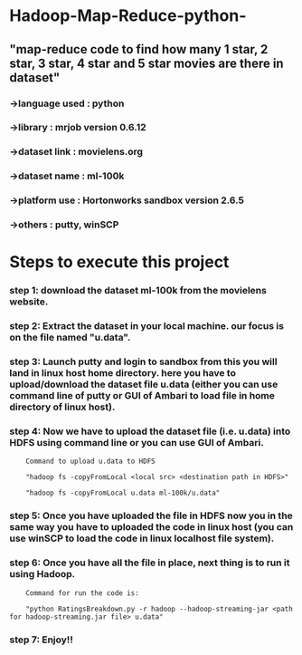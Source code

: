 # Hadoop-Map-Reduce-python-
## "map-reduce code to find how many 1 star, 2 star, 3 star, 4 star and 5 star movies are there in dataset"

### ->language used : python

### ->library : mrjob version 0.6.12

### ->dataset link : movielens.org

### ->dataset name : ml-100k

### ->platform use : Hortonworks sandbox version 2.6.5

### ->others : putty, winSCP

# Steps to execute this project

### step 1:  download the dataset ml-100k from the movielens website.

### step 2:  Extract the dataset in your local machine. our focus is on the file named "u.data".

### step 3:  Launch putty and login to sandbox from this you will land in linux host home directory. here you have to upload/download the dataset file u.data (either            you can use command line of putty or GUI of Ambari to load file in home directory of linux host).

### step 4:  Now we have to upload the dataset file (i.e. u.data) into HDFS using command line or you can use GUI of Ambari.

        Command to upload u.data to HDFS
        
        "hadoop fs -copyFromLocal <local src> <destination path in HDFS>"
        
        "hadoop fs -copyFromLocal u.data ml-100k/u.data"
        
### step 5:  Once you have uploaded the file in HDFS now you in the same way you have to uploaded the code in linux host (you can use winSCP to load the code in                linux localhost file system).
        
### step 6:  Once you have all the file in place, next thing is to run it using Hadoop.

        Command for run the code is:
        
        "python RatingsBreakdown.py -r hadoop --hadoop-streaming-jar <path for hadoop-streaming.jar file> u.data"
        
### step 7:  Enjoy!!
